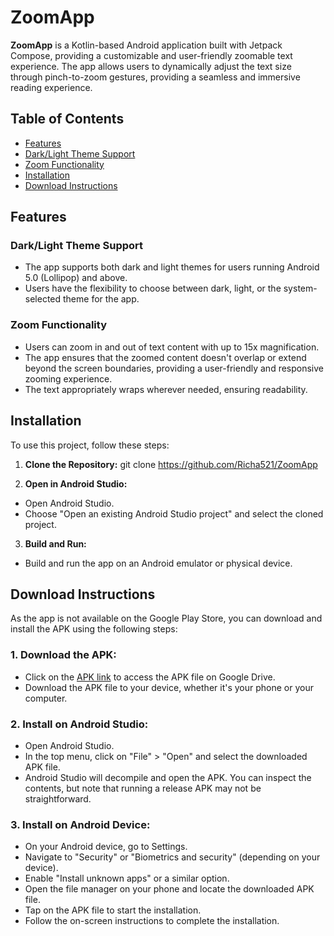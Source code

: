 # ZoomApp

**ZoomApp** is a Kotlin-based Android application built with Jetpack Compose, providing a customizable and user-friendly zoomable text experience. The app allows users to dynamically adjust the text size through pinch-to-zoom gestures, providing a seamless and immersive reading experience.

## Table of Contents

- [Features](#features)
- [Dark/Light Theme Support](#darklight-theme-support)
- [Zoom Functionality](#zoom-functionality)
- [Installation](#installation)
- [Download Instructions](#download-instructions)
  
## Features

### Dark/Light Theme Support

- The app supports both dark and light themes for users running Android 5.0 (Lollipop) and above.
- Users have the flexibility to choose between dark, light, or the system-selected theme for the app.

### Zoom Functionality

- Users can zoom in and out of text content with up to 15x magnification.
- The app ensures that the zoomed content doesn't overlap or extend beyond the screen boundaries, providing a user-friendly and responsive zooming experience.
- The text appropriately wraps wherever needed, ensuring readability.

## Installation

To use this project, follow these steps:

1. **Clone the Repository:**
git clone https://github.com/Richa521/ZoomApp


2. **Open in Android Studio:**
- Open Android Studio.
- Choose "Open an existing Android Studio project" and select the cloned project.

3. **Build and Run:**
- Build and run the app on an Android emulator or physical device.

## Download Instructions

As the app is not available on the Google Play Store, you can download and install the APK using the following steps:

### 1. Download the APK:

- Click on the [APK link](https://drive.google.com/file/d/19Cuo6N_borkvrOQgwVDPekoDC6vDnKYm/view?usp=sharing) to access the APK file on Google Drive.
- Download the APK file to your device, whether it's your phone or your computer.
  
### 2. Install on Android Studio:

- Open Android Studio.
- In the top menu, click on "File" > "Open" and select the downloaded APK file.
- Android Studio will decompile and open the APK. You can inspect the contents, but note that running a release APK may not be straightforward.

### 3. Install on Android Device:

- On your Android device, go to Settings.
- Navigate to "Security" or "Biometrics and security" (depending on your device).
- Enable "Install unknown apps" or a similar option.
- Open the file manager on your phone and locate the downloaded APK file.
- Tap on the APK file to start the installation.
- Follow the on-screen instructions to complete the installation.
